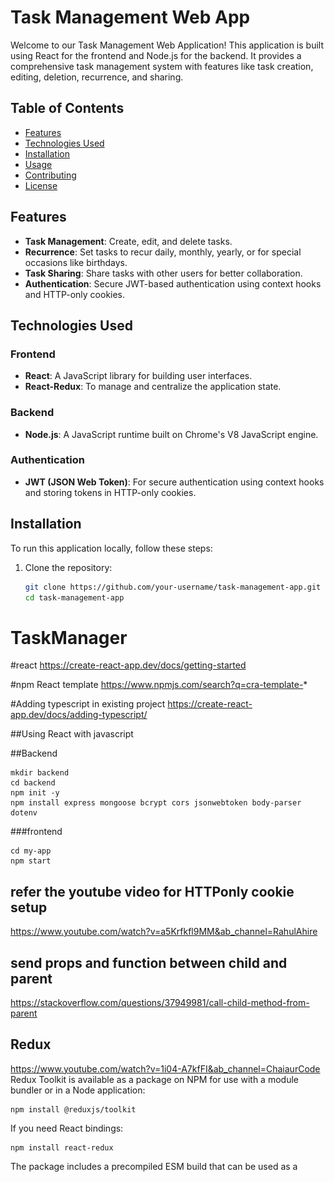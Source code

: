 # Task Management Web App

Welcome to our Task Management Web Application! This application is built using React for the frontend and Node.js for the backend. It provides a comprehensive task management system with features like task creation, editing, deletion, recurrence, and sharing.

## Table of Contents

- [Features](#features)
- [Technologies Used](#technologies-used)
- [Installation](#installation)
- [Usage](#usage)
- [Contributing](#contributing)
- [License](#license)

## Features

- **Task Management**: Create, edit, and delete tasks.
- **Recurrence**: Set tasks to recur daily, monthly, yearly, or for special occasions like birthdays.
- **Task Sharing**: Share tasks with other users for better collaboration.
- **Authentication**: Secure JWT-based authentication using context hooks and HTTP-only cookies.

## Technologies Used

### Frontend

- **React**: A JavaScript library for building user interfaces.
- **React-Redux**: To manage and centralize the application state.

### Backend

- **Node.js**: A JavaScript runtime built on Chrome's V8 JavaScript engine.

### Authentication

- **JWT (JSON Web Token)**: For secure authentication using context hooks and storing tokens in HTTP-only cookies.

## Installation

To run this application locally, follow these steps:

1. Clone the repository:

   ```bash
   git clone https://github.com/your-username/task-management-app.git
   cd task-management-app

# TaskManager

#react 
https://create-react-app.dev/docs/getting-started

#npm  React template 
https://www.npmjs.com/search?q=cra-template-*

#Adding typescript in existing project
https://create-react-app.dev/docs/adding-typescript/


##Using React with javascript



##Backend 
``` 
mkdir backend
cd backend
npm init -y
npm install express mongoose bcrypt cors jsonwebtoken body-parser dotenv
```

###frontend 

```npx create-react-app my-app
cd my-app
npm start
```
## refer the youtube video for HTTPonly cookie setup
 https://www.youtube.com/watch?v=a5Krfkfl9MM&ab_channel=RahulAhire  


## send props and function between child and parent
https://stackoverflow.com/questions/37949981/call-child-method-from-parent

## Redux 
https://www.youtube.com/watch?v=1i04-A7kfFI&ab_channel=ChaiaurCode
Redux Toolkit is available as a package on NPM for use with a module bundler or in a Node application:

```
npm install @reduxjs/toolkit
```
If you need React bindings:
```
npm install react-redux
```
The package includes a precompiled ESM build that can be used as a <script type="module"> tag directly in the browser.

## icons 
https://react-icons.github.io/react-icons/

calender : https://www.youtube.com/watch?v=s9-K02CP8hw&ab_channel=DailyWebCoding

tailwind css
https://tailwindcss.com/docs/installation


## React Query 
https://tanstack.com/query/latest/docs/framework/react/guides/queries


UI initial ->
![alt text](image.png)

